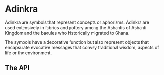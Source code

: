 # Adinkra
Adinkra are symbols that represent concepts or aphorisms. Adinkra are used extensively in fabrics and pottery among the Ashantis of Ashanti Kingdom and the baoules who historically migrated to Ghana.

The symbols have a decorative function but also represent objects that encapsulate evocative messages that convey traditional wisdom, aspects of life or the environment.

## The API
